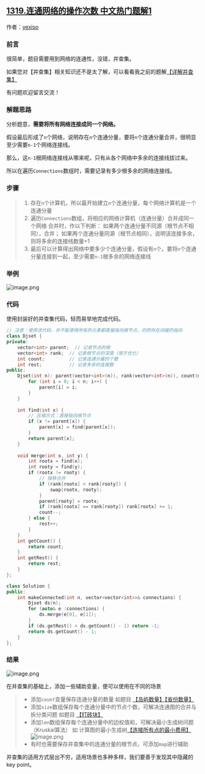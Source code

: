 ## [1319.连通网络的操作次数 中文热门题解1](https://leetcode.cn/problems/number-of-operations-to-make-network-connected/solutions/100000/wang-luo-lian-jie-bing-cha-ji-by-yexiso-1nd4)

作者：[yexiso](https://leetcode.cn/u/yexiso)

### 前言
很简单，题目需要用到网络的连通性，没错，并查集。

如果您对【并查集】相关知识还不是太了解，可以看看我之前的题解[【详解并查集】](https://leetcode-cn.com/problems/most-stones-removed-with-same-row-or-column/solution/tu-jie-bing-cha-ji-by-yexiso-nbcz/)

有问题欢迎留言交流！

### 解题思路


分析题意，**需要将所有网络连接成同一个网络。**

假设最后形成了`n`个网络，说明存在`n`个连通分量，要将`n`个连通分量合并，很明显至少需要`n-1`个网络连接线。

那么，这`n-1`根网络连接线从哪来呢，只有从各个网络中多余的连接线拔过来。

所以在遍历`Connections`数组时，需要记录有多少根多余的网络连接线。

### 步骤
> 1. 存在`n`个计算机，所以最开始建立`n`个连通分量，每个网络计算机是一个连通分量
> 2. 遍历`Connections`数组，将相应的网络计算机（连通分量）合并成同一个网络
> 合并时，作以下判断：
> 如果两个连通分量不同源（根节点不相同），合并；
> 如果两个连通分量同源（根节点相同），说明该连接多余，则将多余的连接线数量+1
> 3. 最后可以计算得出网络中要多少个连通分量，假设有`n`个。要将`n`个连通分量连接到一起，至少需要`n-1`根多余的网络连接线


### 举例
![image.png](https://pic.leetcode-cn.com/1611366638-Ikarxc-image.png)

### 代码
使用封装好的并查集代码，轻而易举地完成代码。
```cpp
// 注意：使用该代码，并不能使得所有的元素都直接指向根节点，仍然存在间接的指向
class Djset {
private:
    vector<int> parent;  // 记录节点的根
    vector<int> rank;  // 记录根节点的深度（用于优化）
    int count;         // 记录连通分量的个数
    int rest;          // 记录多余的连接数
public:
    Djset(int n): parent(vector<int>(n)), rank(vector<int>(n)), count(n), rest(0) {
        for (int i = 0; i < n; i++) {
            parent[i] = i;
        }
    }
    
    int find(int x) {
        // 压缩方式：直接指向根节点
        if (x != parent[x]) {
            parent[x] = find(parent[x]);
        }
        return parent[x];
    }
    
    void merge(int x, int y) {
        int rootx = find(x);
        int rooty = find(y);
        if (rootx != rooty) {
            // 按秩合并
            if (rank[rootx] < rank[rooty]) {
                swap(rootx, rooty);
            }
            parent[rooty] = rootx;
            if (rank[rootx] == rank[rooty]) rank[rootx] += 1;
            count--;
        } else {
            rest++;
        }
    }
    int getCount() {
        return count;
    }
    int getRest() {
        return rest;
    }
};

class Solution {
public:
    int makeConnected(int n, vector<vector<int>>& connections) {
        Djset ds(n);
        for (auto& e :connections) {
            ds.merge(e[0], e[1]);
        }
        if (ds.getRest() < ds.getCount() - 1) return -1;
        return ds.getCount() - 1;
    }
};
```
### 结果
![image.png](https://pic.leetcode-cn.com/1611365232-DztDlp-image.png)

在并查集的基础上，添加一些辅助变量，便可以使用在不同的场景
> - 添加`count`变量保存连通分量的数量
> 如题目 [【岛屿数量】](https://leetcode-cn.com/problems/number-of-islands/)[【省份数量】](https://leetcode-cn.com/problems/number-of-provinces/)
> - 添加`size`数组保存每个连通分量中的节点个数，可解决连通图的合并与拆分类问题
> 如题目 [【打砖块】](https://leetcode-cn.com/problems/bricks-falling-when-hit/solution/bing-cha-ji-by-yexiso-cp6z/)
> - 添加`len`数组保存每个连通分量中的边权值和，可解决最小生成树问题（Kruskal算法）
> 如 计算图的最小生成树[【连接所有点的最小费用】](https://leetcode-cn.com/problems/min-cost-to-connect-all-points/solution/prim-and-kruskal-by-yexiso-c500/)
![image.png](https://pic.leetcode-cn.com/1611377592-MxAKbI-image.png)
> - 有时也需要保存并查集中的连通分量的根节点，可添加`map`进行辅助

并查集的适用方式层出不穷，适用场景也多种多样，我们要善于发现其中隐藏的key point。